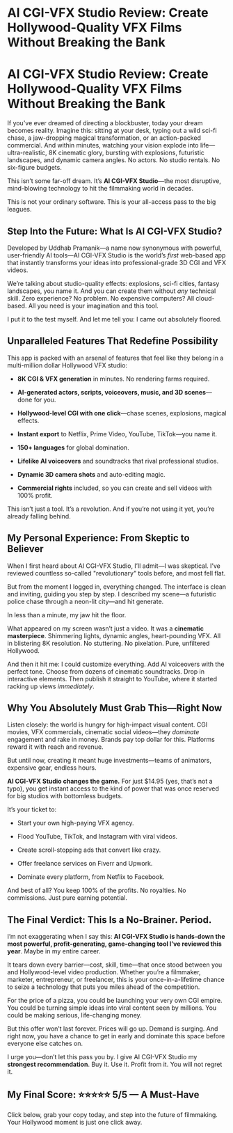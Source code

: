 # AI CGI-VFX Studio Review: Create Hollywood-Quality VFX Films Without Breaking the Bank
<h1 class="" data-start="164" data-end="252">AI CGI-VFX Studio Review: Create Hollywood-Quality VFX Films Without Breaking the Bank</h1>
<p class="" data-start="254" data-end="703">If you've ever dreamed of directing a blockbuster, today your dream becomes reality. Imagine this: sitting at your desk, typing out a wild sci-fi chase, a jaw-dropping magical transformation, or an action-packed commercial. And within minutes, watching your vision explode into life—ultra-realistic, 8K cinematic glory, bursting with explosions, futuristic landscapes, and dynamic camera angles. No actors. No studio rentals. No six-figure budgets.</p>
<p class="" data-start="705" data-end="847">This isn’t some far-off dream. It’s <strong data-start="741" data-end="762">AI CGI-VFX Studio</strong>—the most disruptive, mind-blowing technology to hit the filmmaking world in decades.</p>
<p class="" data-start="849" data-end="933">This is not your ordinary software. This is your all-access pass to the big leagues.</p>

<h2 class="" data-start="935" data-end="986">Step Into the Future: What Is AI CGI-VFX Studio?</h2>
<p class="" data-start="988" data-end="1215">Developed by Uddhab Pramanik—a name now synonymous with powerful, user-friendly AI tools—AI CGI-VFX Studio is the world’s <em data-start="1110" data-end="1117">first</em> web-based app that instantly transforms your ideas into professional-grade 3D CGI and VFX videos.</p>
<p class="" data-start="1217" data-end="1493">We’re talking about studio-quality effects: explosions, sci-fi cities, fantasy landscapes, you name it. And you can create them without <em data-start="1353" data-end="1358">any</em> technical skill. Zero experience? No problem. No expensive computers? All cloud-based. All you need is your imagination and this tool.</p>
<p class="" data-start="1495" data-end="1575">I put it to the test myself. And let me tell you: I came out absolutely floored.</p>

<h2 class="" data-start="1577" data-end="1627">Unparalleled Features That Redefine Possibility</h2>
<p class="" data-start="1629" data-end="1750">This app is packed with an arsenal of features that feel like they belong in a multi-million dollar Hollywood VFX studio:</p>

<ul data-start="1752" data-end="2326">
 	<li class="" data-start="1752" data-end="1822">
<p class="" data-start="1754" data-end="1822"><strong data-start="1754" data-end="1781">8K CGI &amp; VFX generation</strong> in minutes. No rendering farms required.</p>
</li>
 	<li class="" data-start="1823" data-end="1905">
<p class="" data-start="1825" data-end="1905"><strong data-start="1825" data-end="1891">AI-generated actors, scripts, voiceovers, music, and 3D scenes</strong>—done for you.</p>
</li>
 	<li class="" data-start="1906" data-end="1989">
<p class="" data-start="1908" data-end="1989"><strong data-start="1908" data-end="1946">Hollywood-level CGI with one click</strong>—chase scenes, explosions, magical effects.</p>
</li>
 	<li class="" data-start="1990" data-end="2064">
<p class="" data-start="1992" data-end="2064"><strong data-start="1992" data-end="2010">Instant export</strong> to Netflix, Prime Video, YouTube, TikTok—you name it.</p>
</li>
 	<li class="" data-start="2065" data-end="2108">
<p class="" data-start="2067" data-end="2108"><strong data-start="2067" data-end="2085">150+ languages</strong> for global domination.</p>
</li>
 	<li class="" data-start="2109" data-end="2186">
<p class="" data-start="2111" data-end="2186"><strong data-start="2111" data-end="2137">Lifelike AI voiceovers</strong> and soundtracks that rival professional studios.</p>
</li>
 	<li class="" data-start="2187" data-end="2240">
<p class="" data-start="2189" data-end="2240"><strong data-start="2189" data-end="2216">Dynamic 3D camera shots</strong> and auto-editing magic.</p>
</li>
 	<li class="" data-start="2241" data-end="2326">
<p class="" data-start="2243" data-end="2326"><strong data-start="2243" data-end="2264">Commercial rights</strong> included, so you can create and sell videos with 100% profit.</p>
</li>
</ul>
<p class="" data-start="2328" data-end="2433">This isn’t just a tool. It’s a revolution. And if you’re not using it yet, you’re already falling behind.</p>

<h2 class="" data-start="2435" data-end="2486">My Personal Experience: From Skeptic to Believer</h2>
<p class="" data-start="2488" data-end="2643">When I first heard about AI CGI-VFX Studio, I’ll admit—I was skeptical. I’ve reviewed countless so-called "revolutionary" tools before, and most fell flat.</p>
<p class="" data-start="2645" data-end="2849">But from the moment I logged in, everything changed. The interface is clean and inviting, guiding you step by step. I described my scene—a futuristic police chase through a neon-lit city—and hit generate.</p>
<p class="" data-start="2851" data-end="2895">In less than a minute, my jaw hit the floor.</p>
<p class="" data-start="2897" data-end="3126">What appeared on my screen wasn’t just a video. It was a <strong data-start="2954" data-end="2979">cinematic masterpiece</strong>. Shimmering lights, dynamic angles, heart-pounding VFX. All in blistering 8K resolution. No stuttering. No pixelation. Pure, unfiltered Hollywood.</p>
<p class="" data-start="3128" data-end="3379">And then it hit me: I could customize everything. Add AI voiceovers with the perfect tone. Choose from dozens of cinematic soundtracks. Drop in interactive elements. Then publish it straight to YouTube, where it started racking up views <em data-start="3365" data-end="3378">immediately</em>.</p>

<h2 class="" data-start="3381" data-end="3427">Why You Absolutely Must Grab This—Right Now</h2>
<p class="" data-start="3429" data-end="3671">Listen closely: the world is hungry for high-impact visual content. CGI movies, VFX commercials, cinematic social videos—they <em data-start="3555" data-end="3565">dominate</em> engagement and rake in money. Brands pay top dollar for this. Platforms reward it with reach and revenue.</p>
<p class="" data-start="3673" data-end="3773">But until now, creating it meant huge investments—teams of animators, expensive gear, endless hours.</p>
<p class="" data-start="3775" data-end="3964"><strong data-start="3775" data-end="3814">AI CGI-VFX Studio changes the game.</strong> For just $14.95 (yes, that’s not a typo), you get instant access to the kind of power that was once reserved for big studios with bottomless budgets.</p>
<p class="" data-start="3966" data-end="3986">It’s your ticket to:</p>

<ul data-start="3988" data-end="4242">
 	<li class="" data-start="3988" data-end="4028">
<p class="" data-start="3990" data-end="4028">Start your own high-paying VFX agency.</p>
</li>
 	<li class="" data-start="4029" data-end="4086">
<p class="" data-start="4031" data-end="4086">Flood YouTube, TikTok, and Instagram with viral videos.</p>
</li>
 	<li class="" data-start="4087" data-end="4140">
<p class="" data-start="4089" data-end="4140">Create scroll-stopping ads that convert like crazy.</p>
</li>
 	<li class="" data-start="4141" data-end="4189">
<p class="" data-start="4143" data-end="4189">Offer freelance services on Fiverr and Upwork.</p>
</li>
 	<li class="" data-start="4190" data-end="4242">
<p class="" data-start="4192" data-end="4242">Dominate every platform, from Netflix to Facebook.</p>
</li>
</ul>
<p class="" data-start="4244" data-end="4349">And best of all? You keep 100% of the profits. No royalties. No commissions. Just pure earning potential.</p>

<h2 class="" data-start="4351" data-end="4402">The Final Verdict: This Is a No-Brainer. Period.</h2>
<p class="" data-start="4404" data-end="4586">I’m not exaggerating when I say this: <strong data-start="4442" data-end="4558">AI CGI-VFX Studio is hands-down the most powerful, profit-generating, game-changing tool I’ve reviewed this year</strong>. Maybe in my entire career.</p>
<p class="" data-start="4588" data-end="4873">It tears down every barrier—cost, skill, time—that once stood between you and Hollywood-level video production. Whether you’re a filmmaker, marketer, entrepreneur, or freelancer, this is your once-in-a-lifetime chance to seize a technology that puts you miles ahead of the competition.</p>
<p class="" data-start="4875" data-end="5070">For the price of a pizza, you could be launching your very own CGI empire. You could be turning simple ideas into viral content seen by millions. You could be making serious, life-changing money.</p>
<p class="" data-start="5072" data-end="5250">But this offer won’t last forever. Prices will go up. Demand is surging. And right now, you have a chance to get in early and dominate this space before everyone else catches on.</p>
<p class="" data-start="5252" data-end="5405">I urge you—don’t let this pass you by. I give AI CGI-VFX Studio my <strong data-start="5319" data-end="5347">strongest recommendation</strong>. Buy it. Use it. Profit from it. You will not regret it.</p>

<h2 class="" data-start="5407" data-end="5449">My Final Score: ⭐⭐⭐⭐⭐ 5/5 — A Must-Have</h2>
<p class="" data-start="5451" data-end="5573">Click below, grab your copy today, and step into the future of filmmaking.<br data-start="5525" data-end="5528" />Your Hollywood moment is just one click away.</p>

